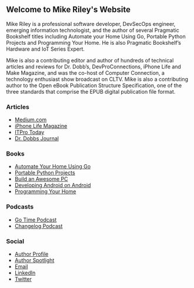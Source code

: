 ## Welcome to Mike Riley's Website

Mike Riley is a professional software developer, DevSecOps engineer, emerging information technologist, and the author of several Pragmatic Bookshelf titles including Automate your Home Using Go, Portable Python Projects and Programming Your Home. He is also Pragmatic Bookshelf’s Hardware and IoT Series Expert. 

Mike is also a contributing editor and author of hundreds of technical articles and reviews for Dr. Dobb’s, DevProConnections, iPhone Life and Make Magazine, and was the co-host of Computer Connection, a technology enthusiast show broadcast on CLTV. Mike is also a contributing author to the Open eBook Publication Structure Specification, one of the three standards that comprise the EPUB digital publication file format.

### Articles
- [Medium.com](https://medium.com/@mike_riley)
- [iPhone Life Magazine](https://www.iphonelife.com/blog/mike-riley)
- [ITPro Today](http://www.itprotoday.com/author/mike-riley)
- [Dr. Dobbs Journal](https://www.google.com/search?q=%22dr+dobbs+journal%22+%22mike+riley)

### Books
- [Automate Your Home Using Go](https://pragprog.com/titles/gohome/automate-your-home-using-go/)
- [Portable Python Projects](https://pragprog.com/titles/mrpython/portable-python-projects/)
- [Build an Awesome PC](https://www.amazon.com/Build-Awesome-2014-Construct-Programmers/dp/194122217X/ref=sr_1_2)
- [Developing Android on Android](https://www.amazon.com/Developing-Android-Automate-Device-Scripts/dp/1937785548/ref=sr_1_4)
- [Programming Your Home](https://www.amazon.com/Programming-Your-Home-Pragmatic-Programmers/dp/1934356905/ref=sr_1_1)

### Podcasts
- [Go Time Podcast](https://gotime.fm/330)
- [Changelog Podcast](https://changelog.com/podcast/489)

### Social
- [Author Profile](https://medium.com/pragmatic-programmers/meet-author-mike-riley-8ea7a8bca7e8)
- [Author Spotlight](https://forum.devtalk.com/t/spotlight-mike-riley-author-interview-and-ama/52444/1)
- [Email](mailto:mike@mikeriley.com)
- [LinkedIn](https://www.linkedin.com/in/mikerileytechnologist/)
- [Twitter](https://twitter.com/mriley)

